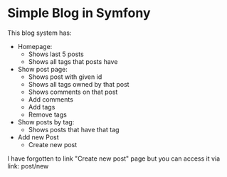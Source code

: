 # Simple Blog in Symfony

This blog system has:
  - Homepage:
  	- Shows last 5 posts
  	- Shows all tags that posts have
  - Show post page:
    - Shows post with given id
    - Shows all tags owned by that post
    - Shows comments on that post
    - Add comments
    - Add tags
    - Remove tags
  - Show posts by tag:
    - Shows posts that have that tag
  - Add new Post
    - Create new post

I have forgotten to link "Create new post" page but you can access it via link: post/new
